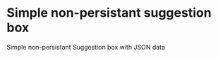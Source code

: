 Simple non-persistant suggestion box
====================================

Simple non-persistant Suggestion box with JSON data

